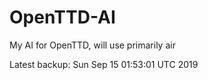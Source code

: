 # OpenTTD-AI
My AI for OpenTTD, will use primarily air

Latest backup: Sun Sep 15 01:53:01 UTC 2019
